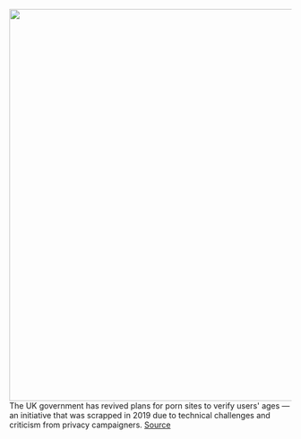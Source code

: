 <img src='https://cdn.vox-cdn.com/thumbor/XX59ZVETkgzieDpPAzPlP3pe6JE=/0x0:2040x1360/1200x800/filters:focal(857x517:1183x843)/cdn.vox-cdn.com/uploads/chorus_image/image/70482883/acastro_ageID.0.jpg' width='700px' /><br/>
The UK government has revived plans for porn sites to verify users' ages — an initiative that was scrapped in 2019 due to technical challenges and criticism from privacy campaigners.
<a href='https://www.theverge.com/2022/2/8/22923203/uk-porn-sites-verify-age-id-check-online-safety-bill'> Source <a/>